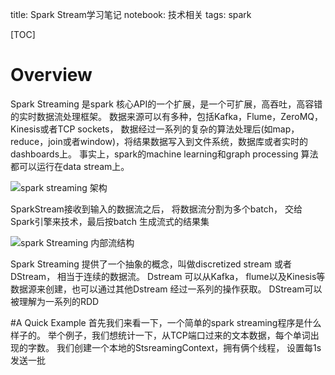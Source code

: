 title: Spark Stream学习笔记
notebook: 技术相关
tags: spark

[TOC]

# Overview

Spark Streaming 是spark 核心API的一个扩展，是一个可扩展，高吞吐，高容错的实时数据流处理框架。 数据来源可以有多种，包括Kafka，Flume，ZeroMQ， Kinesis或者TCP sockets， 数据经过一系列的复杂的算法处理后(如map，reduce，join或者window)，将结果数据写入到文件系统，数据库或者实时的dashboards上。 事实上，spark的machine learning和graph processing 算法都可以运行在data stream上。

![spark streaming 架构](http://spark.apache.org/docs/1.6.0/img/streaming-arch.png)

SparkStream接收到输入的数据流之后， 将数据流分割为多个batch， 交给Spark引擎来技术，最后按batch 生成流式的结果集

![spark Streaming 内部流结构](http://spark.apache.org/docs/1.6.0/img/streaming-flow.png)

Spark Streaming 提供了一个抽象的概念，叫做discretized stream 或者DStream， 相当于连续的数据流。 Dstream 可以从Kafka， flume以及Kinesis等数据源来创建，也可以通过其他Dstream 经过一系列的操作获取。 DStream可以被理解为一系列的RDD

#A Quick Example
首先我们来看一下，一个简单的spark streaming程序是什么样子的。 举个例子，我们想统计一下，从TCP端口过来的文本数据，每个单词出现的字数。 我们创建一个本地的StsreamingContext，拥有俩个线程， 设置每1s发送一批




















